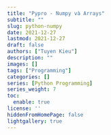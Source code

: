 ```yaml
---
title: "Pypro - Numpy và Arrays"
subtitle: ""
slug: python-numpy
date: 2021-12-27
lastmod: 2021-12-27
draft: false
authors: ["Tuyen Kieu"]
description: ""
images: []
tags: ["Programming"]
categories: []
series: [Python Programming]
series_weight: 7
toc:
  enable: true
license: ''  
hiddenFromHomePage: false
lightgallery: true
---
```


<!--more-->